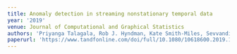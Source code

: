 ```yaml
---
title: Anomaly detection in streaming nonstationary temporal data
year: '2019'
venue: Journal of Computational and Graphical Statistics
authors: 'Priyanga Talagala, Rob J. Hyndman, Kate Smith-Miles, Sevvandi Kandanaarachchi and Mario Muñoz Acosta'
paperurl: 'https://www.tandfonline.com/doi/full/10.1080/10618600.2019.1617160'
---
```

